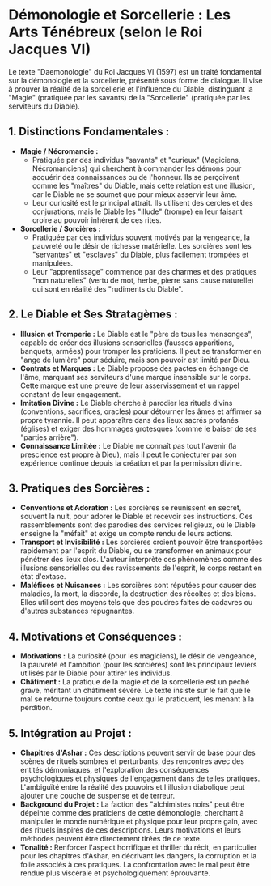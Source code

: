 # Démonologie et Sorcellerie : Les Arts Ténébreux (selon le Roi Jacques VI)

Le texte "Daemonologie" du Roi Jacques VI (1597) est un traité fondamental sur la démonologie et la sorcellerie, présenté sous forme de dialogue. Il vise à prouver la réalité de la sorcellerie et l'influence du Diable, distinguant la "Magie" (pratiquée par les savants) de la "Sorcellerie" (pratiquée par les serviteurs du Diable).

## 1. Distinctions Fondamentales :

*   **Magie / Nécromancie :**
    *   Pratiquée par des individus "savants" et "curieux" (Magiciens, Nécromanciens) qui cherchent à commander les démons pour acquérir des connaissances ou de l'honneur. Ils se perçoivent comme les "maîtres" du Diable, mais cette relation est une illusion, car le Diable ne se soumet que pour mieux asservir leur âme.
    *   Leur curiosité est le principal attrait. Ils utilisent des cercles et des conjurations, mais le Diable les "illude" (trompe) en leur faisant croire au pouvoir inhérent de ces rites.
*   **Sorcellerie / Sorcières :**
    *   Pratiquée par des individus souvent motivés par la vengeance, la pauvreté ou le désir de richesse matérielle. Les sorcières sont les "servantes" et "esclaves" du Diable, plus facilement trompées et manipulées.
    *   Leur "apprentissage" commence par des charmes et des pratiques "non naturelles" (vertu de mot, herbe, pierre sans cause naturelle) qui sont en réalité des "rudiments du Diable".

## 2. Le Diable et Ses Stratagèmes :

*   **Illusion et Tromperie :** Le Diable est le "père de tous les mensonges", capable de créer des illusions sensorielles (fausses apparitions, banquets, armées) pour tromper les praticiens. Il peut se transformer en "ange de lumière" pour séduire, mais son pouvoir est limité par Dieu.
*   **Contrats et Marques :** Le Diable propose des pactes en échange de l'âme, marquant ses serviteurs d'une marque insensible sur le corps. Cette marque est une preuve de leur asservissement et un rappel constant de leur engagement.
*   **Imitation Divine :** Le Diable cherche à parodier les rituels divins (conventions, sacrifices, oracles) pour détourner les âmes et affirmer sa propre tyrannie. Il peut apparaître dans des lieux sacrés profanés (églises) et exiger des hommages grotesques (comme le baiser de ses "parties arrière").
*   **Connaissance Limitée :** Le Diable ne connaît pas tout l'avenir (la prescience est propre à Dieu), mais il peut le conjecturer par son expérience continue depuis la création et par la permission divine.

## 3. Pratiques des Sorcières :

*   **Conventions et Adoration :** Les sorcières se réunissent en secret, souvent la nuit, pour adorer le Diable et recevoir ses instructions. Ces rassemblements sont des parodies des services religieux, où le Diable enseigne la "méfait" et exige un compte rendu de leurs actions.
*   **Transport et Invisibilité :** Les sorcières croient pouvoir être transportées rapidement par l'esprit du Diable, ou se transformer en animaux pour pénétrer des lieux clos. L'auteur interprète ces phénomènes comme des illusions sensorielles ou des ravissements de l'esprit, le corps restant en état d'extase.
*   **Maléfices et Nuisances :** Les sorcières sont réputées pour causer des maladies, la mort, la discorde, la destruction des récoltes et des biens. Elles utilisent des moyens tels que des poudres faites de cadavres ou d'autres substances répugnantes.

## 4. Motivations et Conséquences :

*   **Motivations :** La curiosité (pour les magiciens), le désir de vengeance, la pauvreté et l'ambition (pour les sorcières) sont les principaux leviers utilisés par le Diable pour attirer les individus.
*   **Châtiment :** La pratique de la magie et de la sorcellerie est un péché grave, méritant un châtiment sévère. Le texte insiste sur le fait que le mal se retourne toujours contre ceux qui le pratiquent, les menant à la perdition.

## 5. Intégration au Projet :

*   **Chapitres d'Ashar :** Ces descriptions peuvent servir de base pour des scènes de rituels sombres et perturbants, des rencontres avec des entités démoniaques, et l'exploration des conséquences psychologiques et physiques de l'engagement dans de telles pratiques. L'ambiguïté entre la réalité des pouvoirs et l'illusion diabolique peut ajouter une couche de suspense et de terreur.
*   **Background du Projet :** La faction des "alchimistes noirs" peut être dépeinte comme des praticiens de cette démonologie, cherchant à manipuler le monde numérique et physique pour leur propre gain, avec des rituels inspirés de ces descriptions. Leurs motivations et leurs méthodes peuvent être directement tirées de ce texte.
*   **Tonalité :** Renforcer l'aspect horrifique et thriller du récit, en particulier pour les chapitres d'Ashar, en décrivant les dangers, la corruption et la folie associés à ces pratiques. La confrontation avec le mal peut être rendue plus viscérale et psychologiquement éprouvante.